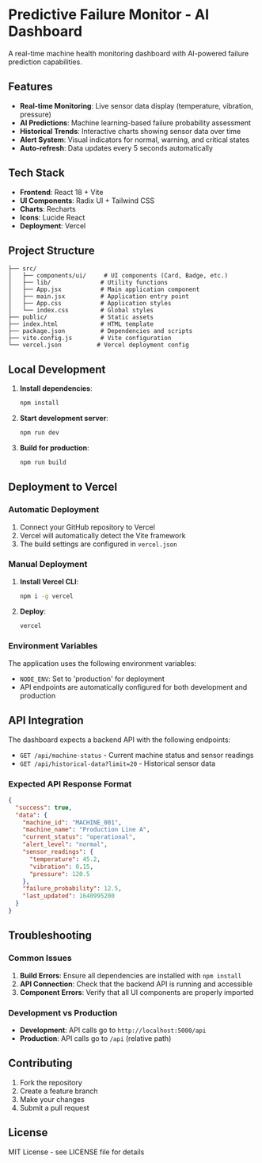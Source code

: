 # Predictive Failure Monitor - AI Dashboard

A real-time machine health monitoring dashboard with AI-powered failure prediction capabilities.

## Features

- **Real-time Monitoring**: Live sensor data display (temperature, vibration, pressure)
- **AI Predictions**: Machine learning-based failure probability assessment
- **Historical Trends**: Interactive charts showing sensor data over time
- **Alert System**: Visual indicators for normal, warning, and critical states
- **Auto-refresh**: Data updates every 5 seconds automatically

## Tech Stack

- **Frontend**: React 18 + Vite
- **UI Components**: Radix UI + Tailwind CSS
- **Charts**: Recharts
- **Icons**: Lucide React
- **Deployment**: Vercel

## Project Structure

```
├── src/
│   ├── components/ui/     # UI components (Card, Badge, etc.)
│   ├── lib/              # Utility functions
│   ├── App.jsx           # Main application component
│   ├── main.jsx          # Application entry point
│   ├── App.css           # Application styles
│   └── index.css         # Global styles
├── public/               # Static assets
├── index.html            # HTML template
├── package.json          # Dependencies and scripts
├── vite.config.js        # Vite configuration
└── vercel.json          # Vercel deployment config
```

## Local Development

1. **Install dependencies**:
   ```bash
   npm install
   ```

2. **Start development server**:
   ```bash
   npm run dev
   ```

3. **Build for production**:
   ```bash
   npm run build
   ```

## Deployment to Vercel

### Automatic Deployment

1. Connect your GitHub repository to Vercel
2. Vercel will automatically detect the Vite framework
3. The build settings are configured in `vercel.json`

### Manual Deployment

1. **Install Vercel CLI**:
   ```bash
   npm i -g vercel
   ```

2. **Deploy**:
   ```bash
   vercel
   ```

### Environment Variables

The application uses the following environment variables:

- `NODE_ENV`: Set to 'production' for deployment
- API endpoints are automatically configured for both development and production

## API Integration

The dashboard expects a backend API with the following endpoints:

- `GET /api/machine-status` - Current machine status and sensor readings
- `GET /api/historical-data?limit=20` - Historical sensor data

### Expected API Response Format

```json
{
  "success": true,
  "data": {
    "machine_id": "MACHINE_001",
    "machine_name": "Production Line A",
    "current_status": "operational",
    "alert_level": "normal",
    "sensor_readings": {
      "temperature": 45.2,
      "vibration": 0.15,
      "pressure": 120.5
    },
    "failure_probability": 12.5,
    "last_updated": 1640995200
  }
}
```

## Troubleshooting

### Common Issues

1. **Build Errors**: Ensure all dependencies are installed with `npm install`
2. **API Connection**: Check that the backend API is running and accessible
3. **Component Errors**: Verify that all UI components are properly imported

### Development vs Production

- **Development**: API calls go to `http://localhost:5000/api`
- **Production**: API calls go to `/api` (relative path)

## Contributing

1. Fork the repository
2. Create a feature branch
3. Make your changes
4. Submit a pull request

## License

MIT License - see LICENSE file for details

